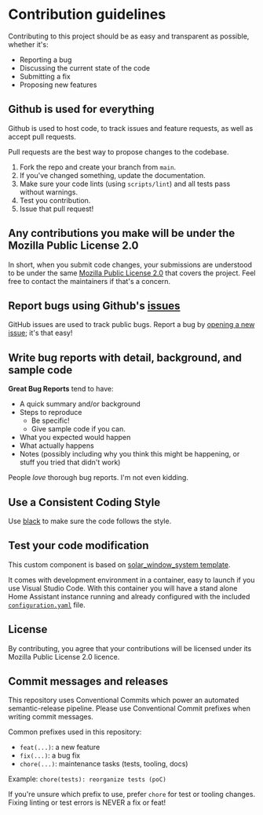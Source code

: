 # Contribution guidelines

Contributing to this project should be as easy and transparent as possible, whether it's:

- Reporting a bug
- Discussing the current state of the code
- Submitting a fix
- Proposing new features

## Github is used for everything

Github is used to host code, to track issues and feature requests, as well as accept pull requests.

Pull requests are the best way to propose changes to the codebase.

1. Fork the repo and create your branch from `main`.
2. If you've changed something, update the documentation.
3. Make sure your code lints (using `scripts/lint`) and all tests pass without warnings.
4. Test you contribution.
5. Issue that pull request!

## Any contributions you make will be under the Mozilla Public License 2.0

In short, when you submit code changes, your submissions are understood to be under the same [Mozilla Public License 2.0](https://www.mozilla.org/en-US/MPL/2.0/) that covers the project. Feel free to contact the maintainers if that's a concern.

## Report bugs using Github's [issues](../../issues)

GitHub issues are used to track public bugs.
Report a bug by [opening a new issue](../../issues/new/choose); it's that easy!

## Write bug reports with detail, background, and sample code

**Great Bug Reports** tend to have:

- A quick summary and/or background
- Steps to reproduce
  - Be specific!
  - Give sample code if you can.
- What you expected would happen
- What actually happens
- Notes (possibly including why you think this might be happening, or stuff you tried that didn't work)

People *love* thorough bug reports. I'm not even kidding.

## Use a Consistent Coding Style

Use [black](https://github.com/ambv/black) to make sure the code follows the style.

## Test your code modification

This custom component is based on [solar_window_system template](https://github.com/jmerifjKriwe/hass_solar_window_system).

It comes with development environment in a container, easy to launch
if you use Visual Studio Code. With this container you will have a stand alone
Home Assistant instance running and already configured with the included
[`configuration.yaml`](./config/configuration.yaml)
file.

## License

By contributing, you agree that your contributions will be licensed under its Mozilla Public License 2.0 licence.

## Commit messages and releases

This repository uses Conventional Commits which power an automated semantic-release
pipeline. Please use Conventional Commit prefixes when writing commit messages.

Common prefixes used in this repository:
- `feat(...)`: a new feature
- `fix(...)`: a bug fix
- `chore(...)`: maintenance tasks (tests, tooling, docs)

Example: `chore(tests): reorganize tests (poC)`

If you're unsure which prefix to use, prefer `chore` for test or tooling changes.
Fixing linting or test errors is NEVER a fix or feat!
